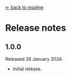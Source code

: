 [← back to readme](README.md)

# Release notes

## 1.0.0
Released 26 January 2024.

* Initial release.